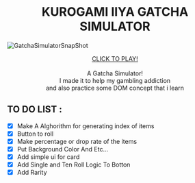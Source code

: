 <h1 align="center"> KUROGAMI IIYA GATCHA SIMULATOR </h1>

![GatchaSimulatorSnapShot](https://github.com/Kurogamiiiya/GatchaSimulator-WebGame/assets/81800022/627e4721-991a-4b25-8b9b-f4504938cf31)

<p align="center">
  <a href="https://gatcha-simulator-kurogamiiiya.netlify.app/" margin="50px 50px 50px" >  CLICK TO PLAY!  </a> <br><br>
  A Gatcha Simulator! <br>
  I made it to help my gambling addiction <br>
  and also practice some DOM concept that i learn
</p>

## TO DO LIST :

- [x] Make A Alghorithm for generating index of items 
- [x] Button to roll
- [x] Make percentage or drop rate of the items
- [x] Put Background Color And Etc...
- [x] Add simple ui for card
- [x] Add Single and Ten Roll Logic To Botton
- [x] Add Rarity
